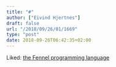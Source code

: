 ```yaml
---
title: "#"
author: ["Eivind Hjertnes"]
draft: false
url: "/2018/09/26/01/1669"
type: "post"
date: 2018-09-26T06:42:35+02:00
---
```


Liked: [the Fennel programming language](https://fennel-lang.org/)
